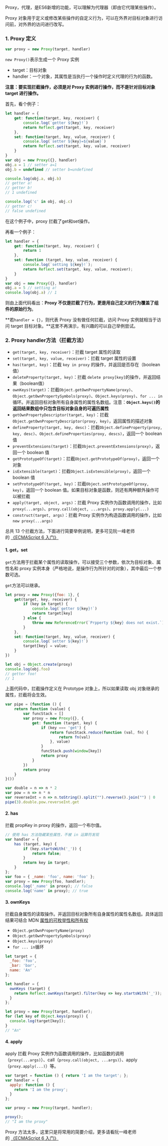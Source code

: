Proxy，代理，是ES6新增的功能，可以理解为代理器（即由它代理某些操作）。

Proxy 对象用于定义或修改某些操作的自定义行为，可以在外界对目标对象进行访问前，对外界的访问进行改写。

### 1. Proxy 定义

```js
var proxy = new Proxy(target, handler)
```

`new Proxy()`表示生成一个 Proxy 实例

- target：目标对象
- handler：一个对象，其属性是当执行一个操作时定义代理的行为的函数。

**注意：要实现拦截操作，必须是对 Proxy 实例进行操作，而不是针对目标对象 target 进行操作。**

首先，看个例子：

```js
let handler = {
    get: function(target, key, receiver) {
        console.log(`getter ${key}!`)
        return Reflect.get(target, key, receiver)
    },
    set: function(target, key, value, receiver) {
    	console.log(`setter ${key}=${value}`)
		return Reflect.set(target, key, value, receiver)
	}
}
var obj = new Proxy({}, handler)
obj.a = 1 // setter a=1
obj.b = undefined // setter b=undefined

console.log(obj.a, obj.b) 
// getter a!
// getter b!
// 1 undefined

console.log('c' in obj, obj.c)	
// getter c!
// false undefined
```

在这个例子中，proxy 拦截了get和set操作。

再看一个例子：

```js
let handler = {
    get: function(target, key, receiver) {
        return 1
    },
  	set: function (target, key, value, receiver) {
    	console.log(`setting ${key}!`);
    	return Reflect.set(target, key, value, receiver);
  	}
}
var obj = new Proxy({}, handler)
obj.a = 5 // setting a!
console.log(obj.a) // 1
```

则由上面代码看出：**Proxy 不仅是拦截了行为，更是用自己定义的行为覆盖了组件的原始行为**。

**若`handler = {}`，则代表 Proxy 没有做任何拦截，访问 Proxy 实例就相当于访问 target 目标对象。**这里不再演示，有兴趣的可以自己举例尝试。

### 2. Proxy handler方法（拦截方法）

- `get(target, key, receiver)`：拦截 target 属性的读取
- `set(target, key, value, receiver)`：拦截 target 属性的设置
- `has(target, key)`：拦截 `key in proxy` 的操作，并返回是否存在（boolean值）
- `deleteProperty(target, key)`：拦截 `delete proxy[key]`的操作，并返回结果（boolean值）
- `ownKeys(target)`：拦截`Object.getOwnPropertyName(proxy)`、`Object.getOwnPropertySymbols(proxy)`、`Object.keys(proxy)`、`for ... in`循环。并返回目标对象所有自身属性的属性名数组。注意：**`Object.keys()`的返回结果数组中只包含目标对象自身的可遍历属性**
- `getOwnPropertyDescriptor(target, key)`：拦截 `Object.getOwnPropertyDescriptor(proxy, key)`，返回属性的描述对象
- `defineProperty(target, key, desc)`：拦截`Object.defineProperty(proxy, key, desc)`、`Object.defineProperties(proxy, descs)`，返回一个 boolean 值
- `preventExtensions(target)`：拦截`Object.preventExtensions(proxy)`，返回一个 boolean 值
- `getPrototypeOf(target)`：拦截`Object.getPrototypeOf(proxy)`，返回一个对象
- `isExtensible(target)`：拦截`Object.isExtensible(proxy)`，返回一个 boolean 值
- `setPrototypeOf(target, key)`：拦截`Object.setPrototypeOf(proxy, key)`，返回一个 boolean 值。如果目标对象是函数，则还有两种额外操作可以被拦截
- `apply(target, object, args)`：拦截 Proxy 实例作为函数调用的操作，比如`proxy(...args)`、`proxy.call(object, ...args)`、`proxy.apply(...)`
- `construct(target, args)`：拦截 Proxy 实例作为构造函数调用的操作，比如`new proxy(...args)`

总共 13 个拦截方法，下面进行简要举例说明，更多可见阮一峰老师的 [《ECMAScript 6 入门》](https://link.juejin.im/?target=http%3A%2F%2Fes6.ruanyifeng.com%2F%23docs%2Fproxy)

#### 1. get，set 

`get`方法用于拦截某个属性的读取操作，可以接受三个参数，依次为目标对象、属性名和 proxy 实例本身（严格地说，是操作行为所针对的对象），其中最后一个参数可选。

`get`方法可以继承。

```js
let proxy = new Proxy({foo: 1}, {
    get(target, key, receiver) {
        if (key in target) {
            console.log(`getter ${key}!`)
            return target[key]
        } else {
            throw new ReferenceError(`Prpperty ${key} does not exist.`)
        }
    },
    set: function(target, key, value, receiver) {
        console.log(`setter ${key}!`)
        target[key] = value;
    }
})

let obj = Object.create(proxy)
console.log(obj.foo) 
// getter foo!
// 1
```

上面代码中，拦截操作定义在 Prototype 对象上，所以如果读取 obj 对象继承的属性，拦截将会生效。

```js
var pipe = (function () {
    return function (value) {
        var funcStack = []
        var proxy = new Proxy({}, {
            get: function (target, key) {
                if (key === 'get') {
                    return funcStack.reduce(function (val, fn) {
                        return fn(val)
                    }, value)
                }
                funcStack.push(window[key])
                return proxy
            }
        })
        return proxy
    }
}())

var double = n => n * 2
var pow = n => n * n
var reverseInt = n => n.toString().split("").reverse().join("") | 0
pipe(3).double.pow.reverseInt.get
```

#### 2. has

拦截 propKey in proxy 的操作，返回一个布尔值。

```js
// 使用 has 方法隐藏某些属性，不被 in 运算符发现
var handler = {
    has (target, key) {
        if (key.startsWith('_')) {
            return false;
        }
        return key in target;
    }
};
var foo = { _name: 'foo', name: 'foo' };
var proxy = new Proxy(foo, handler);
console.log('_name' in proxy); // false
console.log('name' in proxy); // true
```

#### 3. ownKeys

拦截自身属性的读取操作。并返回目标对象所有自身属性的属性名数组。具体返回结果可结合 MDN [属性的可枚举性和所有权](https://developer.mozilla.org/zh-CN/docs/Web/JavaScript/Enumerability_and_ownership_of_properties)

- `Object.getOwnPropertyName(proxy)`
- `Object.getOwnPropertySymbols(proxy)`
- `Object.keys(proxy)`
- `for ... in`循环

```js
let target = {
  _foo: 'foo',
  _bar: 'bar',
  name: 'An'
};

let handler = {
  ownKeys (target) {
    return Reflect.ownKeys(target).filter(key => key.startsWith('_'));
  }
};

let proxy = new Proxy(target, handler);
for (let key of Object.keys(proxy)) {
  console.log(target[key]);
}
// "An"
```



#### 4. apply

apply 拦截 Proxy 实例作为函数调用的操作，比如函数的调用（`proxy(...args)`）、call（`proxy.call(object, ...args)`）、apply（`proxy.apply(...)`）等。

```js
var target = function () { return 'I am the target'; };
var handler = {
  apply: function () {
    return 'I am the proxy';
  }
};

var proxy = new Proxy(target, handler);

proxy();
// "I am the proxy"
```



Proxy 方法太多，这里只是将常用的简要介绍，更多请看阮一峰老师的 [《ECMAScript 6 入门》](https://link.juejin.im/?target=http%3A%2F%2Fes6.ruanyifeng.com%2F%23docs%2Fproxy)